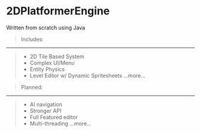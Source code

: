 # 2DPlatformerEngine

Written from scratch using Java

> Includes:
--------
> - 2D Tile Based System
> - Complex UI/Menu
> - Entity Physics
> - Level Editor w/ Dynamic Spritesheets
> ...more...


> Planned:
--------
> - AI navigation
> - Stronger API
> - Full Featured editor
> - Multi-threading
> ...more...








